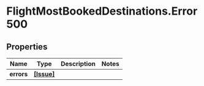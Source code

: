 # FlightMostBookedDestinations.Error500

## Properties

Name | Type | Description | Notes
------------ | ------------- | ------------- | -------------
**errors** | [**[Issue]**](Issue.md) |  | 


